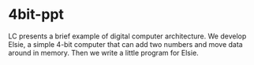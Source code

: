 # 4bit-ppt

LC presents a brief example of digital computer architecture. We develop Elsie, a simple 4-bit computer that can add two numbers and move data around in memory. Then we write a little program for Elsie.
